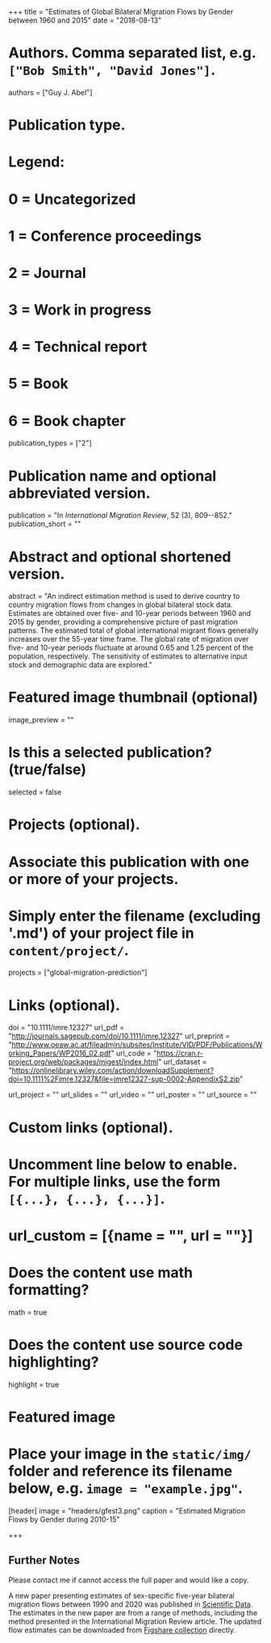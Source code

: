 +++
title = "Estimates of Global Bilateral Migration Flows by Gender between 1960 and 2015"
date = "2018-08-13"

# Authors. Comma separated list, e.g. `["Bob Smith", "David Jones"]`.
authors = ["Guy J. Abel"]

# Publication type.
# Legend:
# 0 = Uncategorized
# 1 = Conference proceedings
# 2 = Journal
# 3 = Work in progress
# 4 = Technical report
# 5 = Book
# 6 = Book chapter
publication_types = ["2"]

# Publication name and optional abbreviated version.
publication = "In *International Migration Review*, 52 (3), 809--852."
publication_short = ""

# Abstract and optional shortened version.
abstract = "An indirect estimation method is used to derive country to country migration flows from changes in global bilateral stock data. Estimates are obtained over five- and 10-year periods between 1960 and 2015 by gender, providing a comprehensive picture of past migration patterns. The estimated total of global international migrant flows generally increases over the 55-year time frame. The global rate of migration over five- and 10-year periods fluctuate at around 0.65 and 1.25 percent of the population, respectively. The sensitivity of estimates to alternative input stock and demographic data are explored."

# Featured image thumbnail (optional)
image_preview = ""

# Is this a selected publication? (true/false)
selected = false

# Projects (optional).
#   Associate this publication with one or more of your projects.
#   Simply enter the filename (excluding '.md') of your project file in `content/project/`.
projects = ["global-migration-prediction"]

# Links (optional).
doi = "10.1111/imre.12327"
url_pdf = "http://journals.sagepub.com/doi/10.1111/imre.12327"
url_preprint = "http://www.oeaw.ac.at/fileadmin/subsites/Institute/VID/PDF/Publications/Working_Papers/WP2016_02.pdf"
url_code = "https://cran.r-project.org/web/packages/migest/index.html"
url_dataset = "https://onlinelibrary.wiley.com/action/downloadSupplement?doi=10.1111%2Fimre.12327&file=imre12327-sup-0002-AppendixS2.zip"

url_project = ""
url_slides = ""
url_video = ""
url_poster = ""
url_source = ""

# Custom links (optional).
#   Uncomment line below to enable. For multiple links, use the form `[{...}, {...}, {...}]`.
# url_custom = [{name = "", url = ""}]

# Does the content use math formatting?
math = true

# Does the content use source code highlighting?
highlight = true

# Featured image
# Place your image in the `static/img/` folder and reference its filename below, e.g. `image = "example.jpg"`.
[header]
image = "headers/gfest3.png"
caption = "Estimated Migration Flows by Gender during 2010-15"

+++

## Further Notes

Please contact me if cannot access the full paper and would like a copy. 

A new paper presenting estimates of sex-specific five-year bilateral migration flows between 1990 and 2020 was published in [Scientific Data](https://www.nature.com/articles/s41597-022-01271-z). The estimates in the new paper are from a range of methods, including the method presented in the International Migration Review article. The updated flow estimates can be downloaded from [Figshare collection](https://figshare.com/collections/Bilateral_international_migration_flow_estimates_by_sex/5800838) directly.
